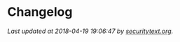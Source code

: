 # Changelog

_Last updated at 2018-04-19 19:06:47 by [securitytext.org](https://securitytext.org)._
